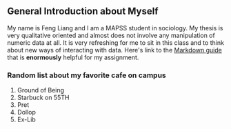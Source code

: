 ## General Introduction about Myself
My name is Feng Liang and I am a MAPSS student in sociology. My thesis is very qualitative oriented and almost does not involve any manipulation of numeric data at all. It is very refreshing for me to sit in this class and to think about new ways of interacting with data. Here's link to the [Markdown guide](https://guides.github.com/features/mastering-markdown/#examples) that is **enormously** helpful for my assignment.

### Random list about my favorite cafe on campus
1. Ground of Being
2. Starbuck on 55TH
3. Pret
4. Dollop
5. Ex-Lib
